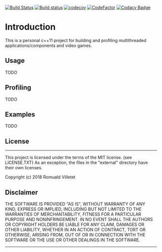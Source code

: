 [![Build Status](https://app.travis-ci.com/romualdvilletet/cwe.svg?branch=master)](https://app.travis-ci.com/romualdvilletet/cwe) [![Build status](https://ci.appveyor.com/api/projects/status/nescw8gdg1x90nu7?svg=true)](https://ci.appveyor.com/project/romualdvilletet/cwe) [![codecov](https://codecov.io/gh/romualdvilletet/cwe/branch/master/graph/badge.svg?token=X8ADQOCGHR)](https://codecov.io/gh/romualdvilletet/cwe) [![CodeFactor](https://www.codefactor.io/repository/github/romualdvilletet/cwe/badge/master)](https://www.codefactor.io/repository/github/romualdvilletet/cwe/overview/master) [![Codacy Badge](https://app.codacy.com/project/badge/Grade/d2f8a57b0ee34cd4909400605a4cb8a3)](https://www.codacy.com/gh/romualdvilletet/cwe/dashboard?utm_source=github.com&amp;utm_medium=referral&amp;utm_content=romualdvilletet/cwe&amp;utm_campaign=Badge_Grade)

# Introduction

This is a personal c++11 project for building and profiling multithreaded applications/components and video games.

## Usage
TODO

## Profiling
TODO

## Examples
TODO

## License
---
This project is licensed under the terms of the MIT license. (see LICENSE.TXT) As an exception, the files in the "external\" directory have their own licenses.

Copyright (c) 2018 Romuald Villetet

## Disclaimer

THE SOFTWARE IS PROVIDED "AS IS", WITHOUT WARRANTY OF ANY KIND, EXPRESS OR IMPLIED, INCLUDING BUT NOT LIMITED TO THE WARRANTIES OF MERCHANTABILITY, FITNESS FOR A PARTICULAR PURPOSE AND NONINFRINGEMENT. IN NO EVENT SHALL THE AUTHORS OR COPYRIGHT HOLDERS BE LIABLE FOR ANY CLAIM, DAMAGES OR OTHER LIABILITY, WHETHER IN AN ACTION OF CONTRACT, TORT OR OTHERWISE, ARISING FROM, OUT OF OR IN CONNECTION WITH THE SOFTWARE OR THE USE OR OTHER DEALINGS IN THE SOFTWARE.

---
